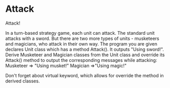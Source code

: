 # Attack
Attack!

In a turn-based strategy game, each unit can attack.
The standard unit attacks with a sword. But there are two more types of units - musketeers and magicians, who attack in their own way.
The program you are given declares Unit class which has a method Attack(). It outputs "Using sword!".
Derive Musketeer and Magician classes from the Unit class and override its Attack() method to output the corresponding messages while attacking:
Musketeer => "Using musket!"
Magician =>"Using magic!"

Don't forget about virtual keyword, which allows for override the method in derived classes.
